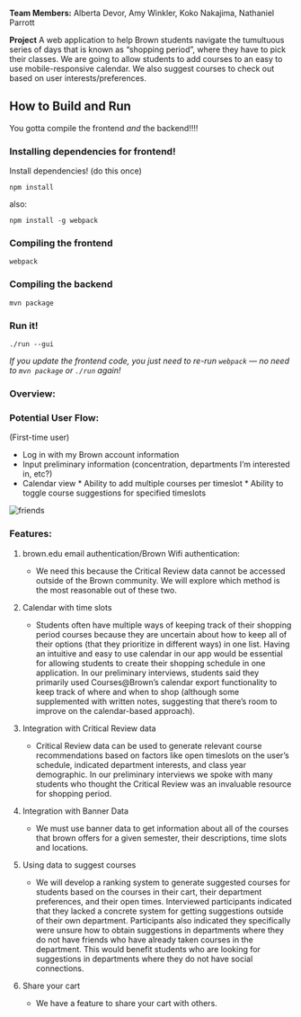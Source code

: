 **Team Members:** 
Alberta Devor, Amy Winkler, Koko Nakajima, Nathaniel Parrott

**Project** 
A web application to help Brown students navigate the tumultuous series of days that is known as “shopping period”, where they have to pick their classes. We are going to allow students to add courses to an easy to use mobile-responsive calendar. We also suggest courses to check out based on user interests/preferences.

## How to Build and Run

You gotta compile the frontend _and_ the backend!!!!

### Installing dependencies for frontend!

Install dependencies! (do this once)

`npm install`

also:

`npm install -g webpack`

### Compiling the frontend

`webpack`

### Compiling the backend

`mvn package`

### Run it!

`./run --gui`

_If you update the frontend code, you just need to re-run `webpack` — no need to `mvn package` or `./run` again!_

### Overview:
### Potential User Flow:
(First-time user)
 * Log in with my Brown account information
* Input preliminary information (concentration, departments I’m interested in, etc?)
* Calendar view
      * Ability to add multiple courses per timeslot
      * Ability to toggle course suggestions for specified timeslots

![friends](http://i.imgur.com/NH3osox.png)

### Features:
1. brown.edu email authentication/Brown Wifi authentication:

      * We need this because the Critical Review data cannot be accessed outside of the Brown community. We will explore which method is the most reasonable out of these two. 

2. Calendar with time slots

      * Students often have multiple ways of keeping track of their shopping period courses because they are uncertain about how to keep all of their options (that they prioritize in different ways) in one list. Having an intuitive and easy to use calendar in our app would be essential for allowing students to create their shopping schedule in one application. In our preliminary interviews, students said they primarily used Courses@Brown’s calendar export functionality to keep track of where and when to shop (although some supplemented with written notes, suggesting that there’s room to improve on the calendar-based approach).

3. Integration with Critical Review data

      * Critical Review data can be used to generate relevant course recommendations based on factors like open timeslots on the user’s schedule, indicated department interests, and class year demographic. In our preliminary interviews we spoke with many students who thought the Critical Review was an invaluable resource for shopping period.

4. Integration with Banner Data

      *  We must use banner data to get information about all of the courses that brown offers for a given semester, their descriptions, time slots and locations.

5. Using data to suggest courses

      *  We will develop a ranking system to generate suggested courses for students based on the courses in their cart, their department preferences, and their open times. Interviewed participants indicated that they lacked a concrete system for getting suggestions outside of their own department. Participants also indicated they specifically were unsure how to obtain suggestions in departments where they do not have friends who have already taken courses in the department. This would benefit students who are looking for suggestions in departments where they do not have social connections.

5. Share your cart

      *  We have a feature to share your cart with others.

